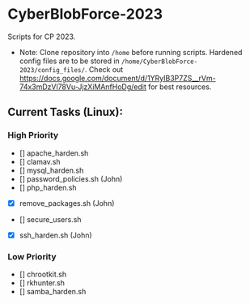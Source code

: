 # CyberBlobForce-2023
Scripts for CP 2023.
* Note: Clone repository into `/home` before running scripts. Hardened
config files are to be stored in `/home/CyberBlobForce-2023/config_files/`.
Check out https://docs.google.com/document/d/1YRyIB3P7ZS__rVm-74x3mDzVl78Vu-JjzXiMAnfHoDg/edit
for best resources.

## Current Tasks (Linux):

### High Priority
- [] apache_harden.sh
- [] clamav.sh
- [] mysql_harden.sh
- [] password_policies.sh (John)
- [] php_harden.sh
- [x] remove_packages.sh (John)
- [] secure_users.sh
- [x] ssh_harden.sh (John)
### Low Priority
- [] chrootkit.sh
- [] rkhunter.sh
- [] samba_harden.sh
